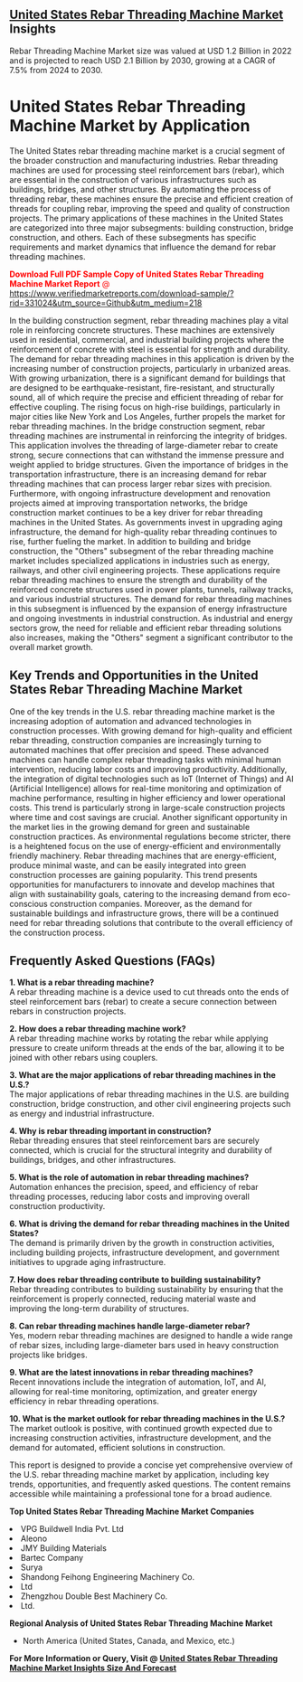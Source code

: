 <h2><a href="https://www.verifiedmarketreports.com/download-sample/?rid=331024&amp;utm_source=Github&amp;utm_medium=218" target="_blank">United States Rebar Threading Machine Market</a> Insights</h2><p>Rebar Threading Machine Market size was valued at USD 1.2 Billion in 2022 and is projected to reach USD 2.1 Billion by 2030, growing at a CAGR of 7.5% from 2024 to 2030.</p><p> <h1>United States Rebar Threading Machine Market by Application</h1> <p>The United States rebar threading machine market is a crucial segment of the broader construction and manufacturing industries. Rebar threading machines are used for processing steel reinforcement bars (rebar), which are essential in the construction of various infrastructures such as buildings, bridges, and other structures. By automating the process of threading rebar, these machines ensure the precise and efficient creation of threads for coupling rebar, improving the speed and quality of construction projects. The primary applications of these machines in the United States are categorized into three major subsegments: building construction, bridge construction, and others. Each of these subsegments has specific requirements and market dynamics that influence the demand for rebar threading machines. <p><span class=""><span style="color: #ff0000;"><strong>Download Full PDF Sample Copy of United States Rebar Threading Machine Market Report</strong> @ </span><a href="https://www.verifiedmarketreports.com/download-sample/?rid=331024&amp;utm_source=Github&amp;utm_medium=218" target="_blank">https://www.verifiedmarketreports.com/download-sample/?rid=331024&amp;utm_source=Github&amp;utm_medium=218</a></span></p> In the building construction segment, rebar threading machines play a vital role in reinforcing concrete structures. These machines are extensively used in residential, commercial, and industrial building projects where the reinforcement of concrete with steel is essential for strength and durability. The demand for rebar threading machines in this application is driven by the increasing number of construction projects, particularly in urbanized areas. With growing urbanization, there is a significant demand for buildings that are designed to be earthquake-resistant, fire-resistant, and structurally sound, all of which require the precise and efficient threading of rebar for effective coupling. The rising focus on high-rise buildings, particularly in major cities like New York and Los Angeles, further propels the market for rebar threading machines. In the bridge construction segment, rebar threading machines are instrumental in reinforcing the integrity of bridges. This application involves the threading of large-diameter rebar to create strong, secure connections that can withstand the immense pressure and weight applied to bridge structures. Given the importance of bridges in the transportation infrastructure, there is an increasing demand for rebar threading machines that can process larger rebar sizes with precision. Furthermore, with ongoing infrastructure development and renovation projects aimed at improving transportation networks, the bridge construction market continues to be a key driver for rebar threading machines in the United States. As governments invest in upgrading aging infrastructure, the demand for high-quality rebar threading continues to rise, further fueling the market. In addition to building and bridge construction, the "Others" subsegment of the rebar threading machine market includes specialized applications in industries such as energy, railways, and other civil engineering projects. These applications require rebar threading machines to ensure the strength and durability of the reinforced concrete structures used in power plants, tunnels, railway tracks, and various industrial structures. The demand for rebar threading machines in this subsegment is influenced by the expansion of energy infrastructure and ongoing investments in industrial construction. As industrial and energy sectors grow, the need for reliable and efficient rebar threading solutions also increases, making the "Others" segment a significant contributor to the overall market growth. <h2>Key Trends and Opportunities in the United States Rebar Threading Machine Market</h2> <p>One of the key trends in the U.S. rebar threading machine market is the increasing adoption of automation and advanced technologies in construction processes. With growing demand for high-quality and efficient rebar threading, construction companies are increasingly turning to automated machines that offer precision and speed. These advanced machines can handle complex rebar threading tasks with minimal human intervention, reducing labor costs and improving productivity. Additionally, the integration of digital technologies such as IoT (Internet of Things) and AI (Artificial Intelligence) allows for real-time monitoring and optimization of machine performance, resulting in higher efficiency and lower operational costs. This trend is particularly strong in large-scale construction projects where time and cost savings are crucial. Another significant opportunity in the market lies in the growing demand for green and sustainable construction practices. As environmental regulations become stricter, there is a heightened focus on the use of energy-efficient and environmentally friendly machinery. Rebar threading machines that are energy-efficient, produce minimal waste, and can be easily integrated into green construction processes are gaining popularity. This trend presents opportunities for manufacturers to innovate and develop machines that align with sustainability goals, catering to the increasing demand from eco-conscious construction companies. Moreover, as the demand for sustainable buildings and infrastructure grows, there will be a continued need for rebar threading solutions that contribute to the overall efficiency of the construction process. <h2>Frequently Asked Questions (FAQs)</h2> <p><b>1. What is a rebar threading machine?</b><br> A rebar threading machine is a device used to cut threads onto the ends of steel reinforcement bars (rebar) to create a secure connection between rebars in construction projects. </p> <p><b>2. How does a rebar threading machine work?</b><br> A rebar threading machine works by rotating the rebar while applying pressure to create uniform threads at the ends of the bar, allowing it to be joined with other rebars using couplers. </p> <p><b>3. What are the major applications of rebar threading machines in the U.S.?</b><br> The major applications of rebar threading machines in the U.S. are building construction, bridge construction, and other civil engineering projects such as energy and industrial infrastructure. </p> <p><b>4. Why is rebar threading important in construction?</b><br> Rebar threading ensures that steel reinforcement bars are securely connected, which is crucial for the structural integrity and durability of buildings, bridges, and other infrastructures. </p> <p><b>5. What is the role of automation in rebar threading machines?</b><br> Automation enhances the precision, speed, and efficiency of rebar threading processes, reducing labor costs and improving overall construction productivity. </p> <p><b>6. What is driving the demand for rebar threading machines in the United States?</b><br> The demand is primarily driven by the growth in construction activities, including building projects, infrastructure development, and government initiatives to upgrade aging infrastructure. </p> <p><b>7. How does rebar threading contribute to building sustainability?</b><br> Rebar threading contributes to building sustainability by ensuring that the reinforcement is properly connected, reducing material waste and improving the long-term durability of structures. </p> <p><b>8. Can rebar threading machines handle large-diameter rebar?</b><br> Yes, modern rebar threading machines are designed to handle a wide range of rebar sizes, including large-diameter bars used in heavy construction projects like bridges. </p> <p><b>9. What are the latest innovations in rebar threading machines?</b><br> Recent innovations include the integration of automation, IoT, and AI, allowing for real-time monitoring, optimization, and greater energy efficiency in rebar threading operations. </p> <p><b>10. What is the market outlook for rebar threading machines in the U.S.?</b><br> The market outlook is positive, with continued growth expected due to increasing construction activities, infrastructure development, and the demand for automated, efficient solutions in construction. </p>  This report is designed to provide a concise yet comprehensive overview of the U.S. rebar threading machine market by application, including key trends, opportunities, and frequently asked questions. The content remains accessible while maintaining a professional tone for a broad audience.</p><p><strong>Top United States Rebar Threading Machine Market Companies</strong></p><div data-test-id=""><p><li>VPG Buildwell India Pvt. Ltd</li><li> Aleono</li><li> JMY Building Materials</li><li> Bartec Company</li><li> Surya</li><li> Shandong Feihong Engineering Machinery Co.</li><li> Ltd</li><li> Zhengzhou Double Best Machinery Co.</li><li> Ltd.</li></p><div><strong>Regional Analysis of&nbsp;United States Rebar Threading Machine Market</strong></div><ul><li dir="ltr"><p dir="ltr">North America&nbsp;(United States, Canada, and Mexico, etc.)</p></li></ul><p><strong>For More Information or Query, Visit @&nbsp;</strong><strong><a href="https://www.verifiedmarketreports.com/product/rebar-threading-machine-market/?utm_source=Github&amp;utm_medium=218" target="_blank">United States Rebar Threading Machine Market Insights Size And Forecast</a></strong></p></div>
